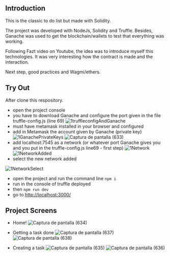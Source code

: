 ## Introduction

This is the classic to do list but made with Solidity.

The project was developed with NodeJs, Solidity and Truffle. Besides, Ganache was used to get the blockchain/wallets to test that everything was working.

Following Fazt video on Youtube, the idea was to introduce myself this technologies. It was very interesting how the contract is made and the interaction.

Next step, good practices and Wagmi/ethers.

## Try Out

After clone this respository.

- open the project console
- you have to download Ganache and configure the port given in the file truffle-config.js (line 69)
![1truffleconfigAndGanache](https://user-images.githubusercontent.com/103390530/188783860-9b2a9f41-ed2d-485f-ad9f-ba111e0cd26b.png)
- must have metamask installed in your browser and configured
- add in Metamask the account given by Ganache (private key)
![1GanachePrivateKeys](https://user-images.githubusercontent.com/103390530/188784289-712044aa-b774-4101-b9e8-6534532d434e.png)
![Captura de pantalla (633)](https://user-images.githubusercontent.com/103390530/188784368-08e0fdfe-4176-44ef-ba4d-bcfc81b29ee2.png)
- add localhost:7545 as a network (or whatever port Ganache gives you and you put in the truffle-config.js line69 - first step)
![1Network](https://user-images.githubusercontent.com/103390530/188784796-e7249a8c-781d-4475-b266-82b8142ddfe5.png)
![1NetworkAdded](https://user-images.githubusercontent.com/103390530/188785292-a712ee71-0118-4c26-a6a6-9d74671b7213.png)
- select the new network added

![1NetworkSelect](https://user-images.githubusercontent.com/103390530/188785527-5cd7709e-eb9a-4e8c-979b-070c4806e224.png)
- open the project and run the command line `npm i`
- run in the console of truffle deployed
- then `npm run dev`
- go to [http://localhost:3000/](http://localhost:3000/)

## Project Screens

- Home!
![Captura de pantalla (634)](https://user-images.githubusercontent.com/103390530/188785725-c70e5c7b-ba12-4c4e-a999-8048763d741a.png)

- Getting a task done
![Captura de pantalla (637)](https://user-images.githubusercontent.com/103390530/188785916-ff17c695-771f-4bba-b3b7-89a835eb505f.png)
![Captura de pantalla (638)](https://user-images.githubusercontent.com/103390530/188785938-8605e2a6-4f4e-4af5-beb6-3c07c7ed89c3.png)

- Creating a task
![Captura de pantalla (635)](https://user-images.githubusercontent.com/103390530/188785764-aceb6250-5c18-4208-a63c-f03bd250eb54.png)
![Captura de pantalla (636)](https://user-images.githubusercontent.com/103390530/188785822-2f6bce9f-5d72-40bb-9f93-96dc75acafd2.png)

